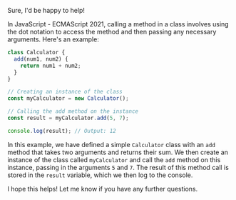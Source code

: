 Sure, I'd be happy to help!

In JavaScript - ECMAScript 2021, calling a method in a class involves using the dot notation to access the method and then passing any necessary arguments. Here's an example:

```javascript
class Calculator {
  add(num1, num2) {
    return num1 + num2;
  }
}

// Creating an instance of the class
const myCalculator = new Calculator();

// Calling the add method on the instance
const result = myCalculator.add(5, 7);

console.log(result); // Output: 12
```

In this example, we have defined a simple `Calculator` class with an `add` method that takes two arguments and returns their sum. We then create an instance of the class called `myCalculator` and call the `add` method on this instance, passing in the arguments `5` and `7`. The result of this method call is stored in the `result` variable, which we then log to the console.

I hope this helps! Let me know if you have any further questions.